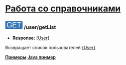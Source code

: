 [Работа со справочниками](../../index.md)
=========================================

### ![GET](../../../../img/get.png) /user/getList
* **Response:** [[User](../../../../types/types.md#user)]

Возвращает список пользователей [{User}](../../../../types/types.md#user).

**[Примеры](examples/getList.md)**
**[Java пример](examples/getListJava.md)**